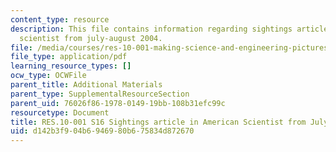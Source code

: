 ```yaml
---
content_type: resource
description: This file contains information regarding sightings article in american
  scientist from july-august 2004.
file: /media/courses/res-10-001-making-science-and-engineering-pictures-a-practical-guide-to-presenting-your-work-spring-2016/d142b3f904b6946980b675834d872670_MITRES_10_001S16_JulyAug04.pdf
file_type: application/pdf
learning_resource_types: []
ocw_type: OCWFile
parent_title: Additional Materials
parent_type: SupplementalResourceSection
parent_uid: 76026f86-1978-0149-19bb-108b31efc99c
resourcetype: Document
title: RES.10-001 S16 Sightings article in American Scientist from July-August 2004
uid: d142b3f9-04b6-9469-80b6-75834d872670
---
```

